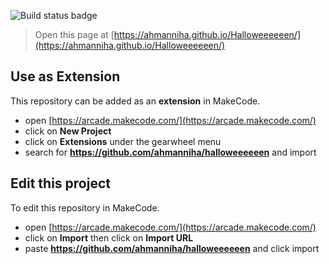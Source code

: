 ![Build status badge](https://github.com/ahmanniha/halloweeeeeen/workflows/MakeCode/badge.svg)

> Open this page at [https://ahmanniha.github.io/Halloweeeeeen/](https://ahmanniha.github.io/Halloweeeeeen/)

## Use as Extension

This repository can be added as an **extension** in MakeCode.

* open [https://arcade.makecode.com/](https://arcade.makecode.com/)
* click on **New Project**
* click on **Extensions** under the gearwheel menu
* search for **https://github.com/ahmanniha/halloweeeeeen** and import

## Edit this project

To edit this repository in MakeCode.

* open [https://arcade.makecode.com/](https://arcade.makecode.com/)
* click on **Import** then click on **Import URL**
* paste **https://github.com/ahmanniha/halloweeeeeen** and click import
